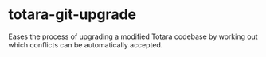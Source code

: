 # totara-git-upgrade
Eases the process of upgrading a modified Totara codebase by working out which conflicts can be automatically accepted.
